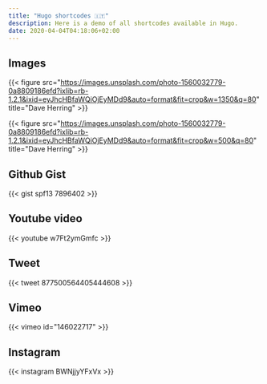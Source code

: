 ```yaml
---
title: "Hugo shortcodes 🇮🇹"
description: Here is a demo of all shortcodes available in Hugo.
date: 2020-04-04T04:18:06+02:00
---
```


## Images

{{< figure src="https://images.unsplash.com/photo-1560032779-0a8809186efd?ixlib=rb-1.2.1&ixid=eyJhcHBfaWQiOjEyMDd9&auto=format&fit=crop&w=1350&q=80" title="Dave Herring" >}}

{{< figure src="https://images.unsplash.com/photo-1560032779-0a8809186efd?ixlib=rb-1.2.1&ixid=eyJhcHBfaWQiOjEyMDd9&auto=format&fit=crop&w=500&q=80" title="Dave Herring" >}}


## Github Gist

{{< gist spf13 7896402 >}}

## Youtube video

{{< youtube w7Ft2ymGmfc >}}

## Tweet

{{< tweet 877500564405444608 >}}

## Vimeo

{{< vimeo id="146022717" >}}

## Instagram

{{< instagram BWNjjyYFxVx >}}
